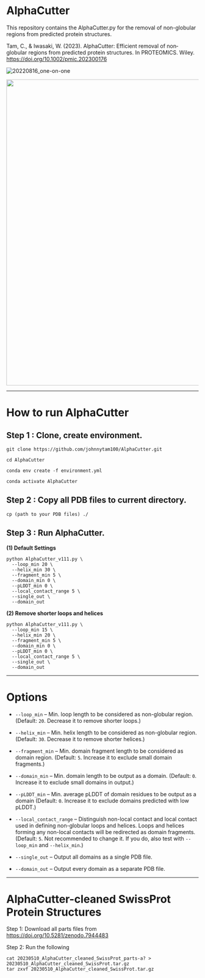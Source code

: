 # AlphaCutter

This repository contains the AlphaCutter.py for the removal of non-globular regions from predicted protein structures.

Tam, C., & Iwasaki, W. (2023). AlphaCutter: Efficient removal of non‐globular regions from predicted protein structures. In PROTEOMICS. Wiley. https://doi.org/10.1002/pmic.202300176

![20220816_one-on-one](https://user-images.githubusercontent.com/51283097/212842122-2a05502f-2672-473f-8efe-90fdeb165090.png)

<p align="center">
  <img src="https://github.com/johnnytam100/AlphaCutter/assets/51283097/4178cf66-383a-4ab7-a76b-d3b78e2ec796" width="800">
</p>

---

# How to run AlphaCutter

## Step 1 : Clone, create environment.
````
git clone https://github.com/johnnytam100/AlphaCutter.git

cd AlphaCutter

conda env create -f environment.yml

conda activate AlphaCutter
````

## Step 2 : Copy all PDB files to current directory.
````
cp (path to your PDB files) ./
````

## Step 3 : Run AlphaCutter.

**(1) Default Settings**

````
python AlphaCutter_v111.py \
  --loop_min 20 \
  --helix_min 30 \
  --fragment_min 5 \
  --domain_min 0 \
  --pLDDT_min 0 \
  --local_contact_range 5 \
  --single_out \
  --domain_out
````

**(2) Remove shorter loops and helices**

````
python AlphaCutter_v111.py \
  --loop_min 15 \
  --helix_min 20 \
  --fragment_min 5 \
  --domain_min 0 \
  --pLDDT_min 0 \
  --local_contact_range 5 \
  --single_out \
  --domain_out
````

---

# Options

* `--loop_min`        – Min. loop length to be considered as non-globular region. (Default: `20`. Decrease it to remove shorter loops.)

* `--helix_min`       – Min. helix length to be considered as non-globular region. (Default: `30`. Decrease it to remove shorter helices.)

* `--fragment_min`    – Min. domain fragment length to be considered as domain region. (Default: `5`. Increase it to exclude small domain fragments.)

* `--domain_min`      – Min. domain length to be output as a domain. (Default: `0`. Increase it to exclude small domains in output.)

* `--pLDDT_min`       – Min. average pLDDT of domain residues to be output as a domain  (Default: `0`. Increase it to exclude domains predicted with low pLDDT.)

* `--local_contact_range`   – Distinguish non-local contact and local contact used in defining non-globular loops and helices. Loops and helices forming any non-local contacts will be redirected as domain fragments. (Default: `5`. Not recommended to change it. If you do, also test with `--loop_min` and `--helix_min`.)

* `--single_out`   – Output all domains as a single PDB file.

* `--domain_out`   – Output every domain as a separate PDB file.

---

# AlphaCutter-cleaned SwissProt Protein Structures

Step 1: Download all parts files from https://doi.org/10.5281/zenodo.7944483

Step 2: Run the following
````
cat 20230510_AlphaCutter_cleaned_SwissProt_parts-a? > 20230510_AlphaCutter_cleaned_SwissProt.tar.gz
tar zxvf 20230510_AlphaCutter_cleaned_SwissProt.tar.gz
````
